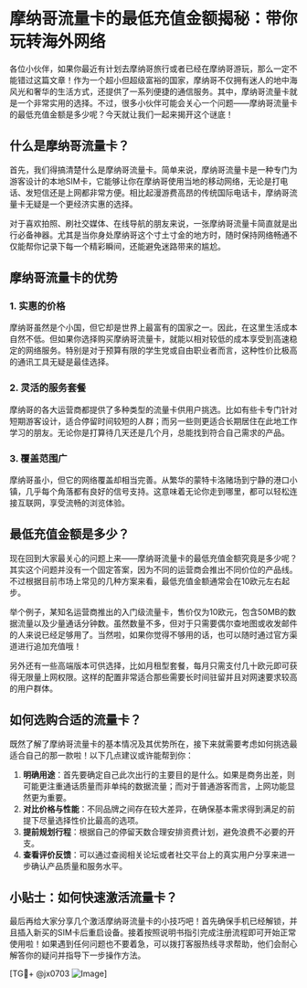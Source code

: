 # 摩纳哥流量卡的最低充值金额揭秘：带你玩转海外网络

各位小伙伴，如果你最近有计划去摩纳哥旅行或者已经在摩纳哥游玩，那么一定不能错过这篇文章！作为一个超小但超级富裕的国家，摩纳哥不仅拥有迷人的地中海风光和奢华的生活方式，还提供了一系列便捷的通信服务。其中，摩纳哥流量卡就是一个非常实用的选择。不过，很多小伙伴可能会关心一个问题——摩纳哥流量卡的最低充值金额是多少呢？今天就让我们一起来揭开这个谜底！

## 什么是摩纳哥流量卡？

首先，我们得搞清楚什么是摩纳哥流量卡。简单来说，摩纳哥流量卡是一种专门为游客设计的本地SIM卡，它能够让你在摩纳哥使用当地的移动网络，无论是打电话、发短信还是上网都非常方便。相比起漫游费高昂的传统国际电话卡，摩纳哥流量卡无疑是一个更经济实惠的选择。

对于喜欢拍照、刷社交媒体、在线导航的朋友来说，一张摩纳哥流量卡简直就是出行必备神器。尤其是当你身处摩纳哥这个寸土寸金的地方时，随时保持网络畅通不仅能帮你记录下每一个精彩瞬间，还能避免迷路带来的尴尬。

## 摩纳哥流量卡的优势

### 1. 实惠的价格
摩纳哥虽然是个小国，但它却是世界上最富有的国家之一。因此，在这里生活成本自然不低。但如果你选择购买摩纳哥流量卡，就能以相对较低的成本享受到高速稳定的网络服务。特别是对于预算有限的学生党或自由职业者而言，这种性价比极高的通讯工具无疑是最佳选择。

### 2. 灵活的服务套餐
摩纳哥的各大运营商都提供了多种类型的流量卡供用户挑选。比如有些卡专门针对短期游客设计，适合停留时间较短的人群；而另一些则更适合长期居住在此地工作学习的朋友。无论你是打算待几天还是几个月，总能找到符合自己需求的产品。

### 3. 覆盖范围广
摩纳哥虽小，但它的网络覆盖却相当完善。从繁华的蒙特卡洛赌场到宁静的港口小镇，几乎每个角落都有良好的信号支持。这意味着无论你走到哪里，都可以轻松连接互联网，享受流畅的浏览体验。

## 最低充值金额是多少？

现在回到大家最关心的问题上来——摩纳哥流量卡的最低充值金额究竟是多少呢？其实这个问题并没有一个固定答案，因为不同的运营商会推出不同价位的产品线。不过根据目前市场上常见的几种方案来看，最低充值金额通常会在10欧元左右起步。

举个例子，某知名运营商推出的入门级流量卡，售价仅为10欧元，包含50MB的数据流量以及少量通话分钟数。虽然数量不多，但对于只需要偶尔查地图或收发邮件的人来说已经足够用了。当然啦，如果你觉得不够用的话，也可以随时通过官方渠道进行追加充值哦！

另外还有一些高端版本可供选择，比如月租型套餐，每月只需支付几十欧元即可获得无限量上网权限。这样的配置非常适合那些需要长时间驻留并且对网速要求较高的用户群体。

## 如何选购合适的流量卡？

既然了解了摩纳哥流量卡的基本情况及其优势所在，接下来就需要考虑如何挑选最适合自己的那一款啦！以下几点建议或许能帮到你：

1. **明确用途**：首先要确定自己此次出行的主要目的是什么。如果是商务出差，则可能更注重通话质量而非单纯的数据流量；而对于普通游客而言，上网功能显然更为重要。
2. **对比价格与性能**：不同品牌之间存在较大差异，在确保基本需求得到满足的前提下尽量选择性价比最高的选项。
3. **提前规划行程**：根据自己的停留天数合理安排资费计划，避免浪费不必要的开支。
4. **查看评价反馈**：可以通过查阅相关论坛或者社交平台上的真实用户分享来进一步确认产品质量和服务水平。

## 小贴士：如何快速激活流量卡？

最后再给大家分享几个激活摩纳哥流量卡的小技巧吧！首先确保手机已经解锁，并且插入新买的SIM卡后重启设备。接着按照说明书指引完成注册流程即可开始正常使用啦！如果遇到任何问题也不要着急，可以拨打客服热线寻求帮助，他们会耐心解答你的疑问并指导下一步操作方法。

[TG💪+ @jx0703 ![Image](https://github.com/user-attachments/assets/dbca1d08-cadb-493c-b0ec-ad6f7a83f270)]